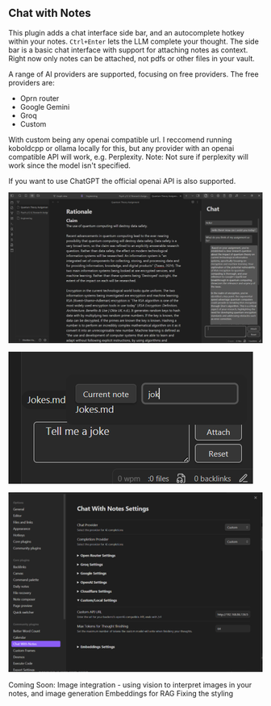 ## Chat with Notes

This plugin adds a chat interface side bar, and an autocomplete hotkey within your notes. `Ctrl+Enter` lets the LLM complete your thought. The side bar is a basic chat interface with support for attaching notes as context. Right now only notes can be attached, not pdfs or other files in your vault.

A range of AI providers are supported, focusing on free providers. The free providers are:
- Oprn router
- Google Gemini
- Groq
- Custom

With custom being any openai compatible url. I reccomend running koboldcpp or ollama locally for this, but any provider with an openai compatible API will work, e.g. Perplexity. Note: Not sure if perplexity will work since the model isn't specified.

If you want to use ChatGPT the official openai API is also supported.

!["The chat interface"](images/DemoChat1.png)


!["Attaching files"](images/DemoChat2.png)


!["Settings page"](images/DemoSettings.png)



Coming Soon:
Image integration - using vision to interpret images in your notes, and image generation
Embeddings for RAG
Fixing the styling
